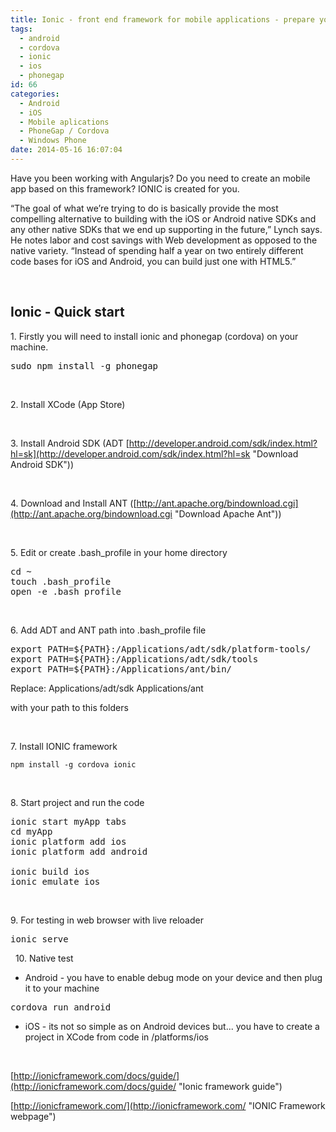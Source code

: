 ```yaml
---
title: Ionic - front end framework for mobile applications - prepare your environment.
tags:
  - android
  - cordova
  - ionic
  - ios
  - phonegap
id: 66
categories:
  - Android
  - iOS
  - Mobile aplications
  - PhoneGap / Cordova
  - Windows Phone
date: 2014-05-16 16:07:04
---
```


Have you been working with Angularjs? Do you need to create an mobile app based on this framework? IONIC is created for you.

“The goal of what we’re trying to do is basically provide the most compelling alternative to building with the iOS or Android native SDKs and any other native SDKs that we end up supporting in the future,” Lynch says. He notes labor and cost savings with Web development as opposed to the native variety. “Instead of spending half a year on two entirely different code bases for iOS and Android, you can build just one with HTML5.”

&nbsp;

## Ionic - Quick start

1\. Firstly you will need to install ionic and phonegap (cordova) on your machine.
<pre style="color: #111111;">sudo npm install -g phonegap</pre>
&nbsp;

2\. Install XCode (App Store)

&nbsp;

3\. Install Android SDK (ADT [http://developer.android.com/sdk/index.html?hl=sk](http://developer.android.com/sdk/index.html?hl=sk "Download Android SDK"))

&nbsp;

4\. Download and Install ANT ([http://ant.apache.org/bindownload.cgi](http://ant.apache.org/bindownload.cgi "Download Apache Ant"))

&nbsp;

5\. Edit or create .bash_profile in your home directory
<pre class="lang:default decode:true">cd ~
touch .bash_profile
open -e .bash_profile
</pre>
&nbsp;

6\. Add ADT and ANT path into .bash_profile file
<pre class="lang:default dec   &lt;pre class=" lang:default="" decode:true="">export PATH=${PATH}:/Applications/adt/sdk/platform-tools/
export PATH=${PATH}:/Applications/adt/sdk/tools
export PATH=${PATH}:/Applications/ant/bin/
</pre>
Replace:
Applications/adt/sdk
Applications/ant

with your path to this folders

&nbsp;

7\. Install IONIC framework

    npm install -g cordova ionic

&nbsp;

8\. Start project and run the code
<pre class="lang:default decode:true">ionic start myApp tabs
cd myApp
ionic platform add ios
ionic platform add android

ionic build ios
ionic emulate ios</pre>
&nbsp;

9\. For testing in web browser with live reloader
<pre class="lang:default decode:true">ionic serve</pre>
&nbsp;
10\. Native test
- Android - you have to enable debug mode on your device and then plug it to your machine

<pre class="lang:default decode:true " >cordova run android</pre> 

- iOS - its not so simple as on Android devices but... you have to create a project in XCode from code in /platforms/ios

&nbsp;

[http://ionicframework.com/docs/guide/](http://ionicframework.com/docs/guide/ "Ionic framework guide")

[http://ionicframework.com/](http://ionicframework.com/ "IONIC Framework webpage")
